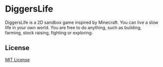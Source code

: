 # DiggersLife

DiggersLife is a 2D sandbox game inspired by Minecraft. You can live a slow life in your own world. You are free to do anything, such as building, farming, stock raising, fighting or exploring.

## License

[MIT License](LICENSE)